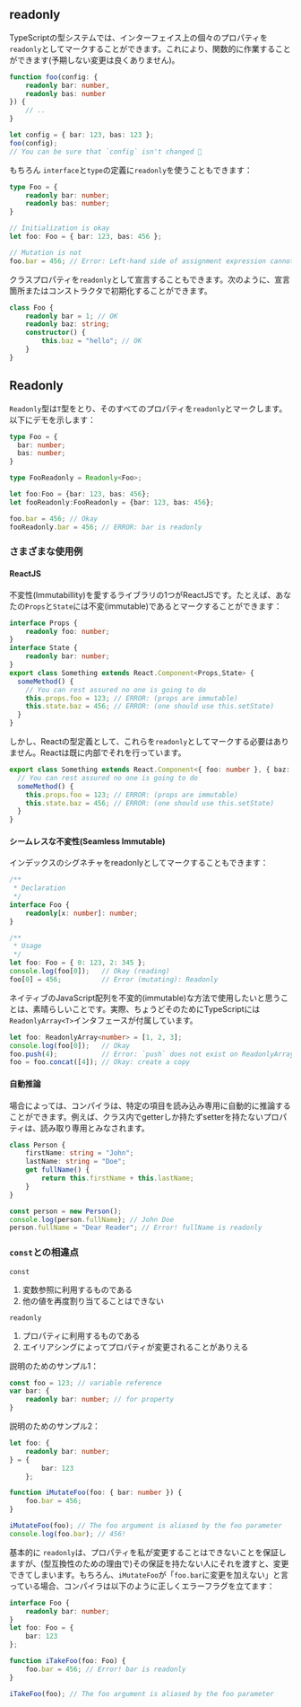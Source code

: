 ## readonly
TypeScriptの型システムでは、インターフェイス上の個々のプロパティを`readonly`としてマークすることができます。これにより、関数的に作業することができます(予期しない変更は良くありません)。

```ts
function foo(config: {
    readonly bar: number,
    readonly bas: number
}) {
    // ..
}

let config = { bar: 123, bas: 123 };
foo(config);
// You can be sure that `config` isn't changed 🌹
```

もちろん `interface`と`type`の定義に`readonly`を使うこともできます：

```ts
type Foo = {
    readonly bar: number;
    readonly bas: number;
}

// Initialization is okay
let foo: Foo = { bar: 123, bas: 456 };

// Mutation is not
foo.bar = 456; // Error: Left-hand side of assignment expression cannot be a constant or a read-only property
```

クラスプロパティを`readonly`として宣言することもできます。次のように、宣言箇所またはコンストラクタで初期化することができます。

```ts
class Foo {
    readonly bar = 1; // OK
    readonly baz: string;
    constructor() {
        this.baz = "hello"; // OK
    }
}
```

## Readonly
`Readonly`型は`T`型をとり、そのすべてのプロパティを`readonly`とマークします。以下にデモを示します：

```ts
type Foo = {
  bar: number;
  bas: number;
}

type FooReadonly = Readonly<Foo>; 

let foo:Foo = {bar: 123, bas: 456};
let fooReadonly:FooReadonly = {bar: 123, bas: 456};

foo.bar = 456; // Okay
fooReadonly.bar = 456; // ERROR: bar is readonly
```

### さまざまな使用例

#### ReactJS
不変性(Immutabillity)を愛するライブラリの1つがReactJSです。たとえば、あなたの`Props`と`State`には不変(immutable)であるとマークすることができます：

```ts
interface Props {
    readonly foo: number;
}
interface State {
    readonly bar: number;
}
export class Something extends React.Component<Props,State> {
  someMethod() {
    // You can rest assured no one is going to do
    this.props.foo = 123; // ERROR: (props are immutable)
    this.state.baz = 456; // ERROR: (one should use this.setState)  
  }
}
```

しかし、Reactの型定義として、これらを`readonly`としてマークする必要はありません。Reactは既に内部でそれを行っています。

```ts
export class Something extends React.Component<{ foo: number }, { baz: number }> {
  // You can rest assured no one is going to do
  someMethod() {
    this.props.foo = 123; // ERROR: (props are immutable)
    this.state.baz = 456; // ERROR: (one should use this.setState)  
  }
}
```

#### シームレスな不変性(Seamless Immutable)

インデックスのシグネチャをreadonlyとしてマークすることもできます：

```ts
/**
 * Declaration
 */
interface Foo {
    readonly[x: number]: number;
}

/**
 * Usage
 */
let foo: Foo = { 0: 123, 2: 345 };
console.log(foo[0]);   // Okay (reading)
foo[0] = 456;          // Error (mutating): Readonly
```

ネイティブのJavaScript配列を不変的(immutable)な方法で使用したいと思うことは、素晴らしいことです。実際、ちょうどそのためにTypeScriptには`ReadonlyArray<T>`インタフェースが付属しています。

```ts
let foo: ReadonlyArray<number> = [1, 2, 3];
console.log(foo[0]);   // Okay
foo.push(4);           // Error: `push` does not exist on ReadonlyArray as it mutates the array
foo = foo.concat([4]); // Okay: create a copy
```

#### 自動推論
場合によっては、コンパイラは、特定の項目を読み込み専用に自動的に推論することができます。例えば、クラス内でgetterしか持たずsetterを持たないプロパティは、読み取り専用とみなされます。

```ts
class Person {
    firstName: string = "John";
    lastName: string = "Doe";
    get fullName() {
        return this.firstName + this.lastName;
    }
}

const person = new Person();
console.log(person.fullName); // John Doe
person.fullName = "Dear Reader"; // Error! fullName is readonly
```

### `const`との相違点
`const`

1. 変数参照に利用するものである
1. 他の値を再度割り当てることはできない

`readonly`

1. プロパティに利用するものである
1. エイリアシングによってプロパティが変更されることがありえる

説明のためのサンプル1：

```ts
const foo = 123; // variable reference
var bar: {
    readonly bar: number; // for property
}
```

説明のためのサンプル2：

```ts
let foo: {
    readonly bar: number;
} = {
        bar: 123
    };

function iMutateFoo(foo: { bar: number }) {
    foo.bar = 456;
}

iMutateFoo(foo); // The foo argument is aliased by the foo parameter
console.log(foo.bar); // 456!
```

基本的に `readonly`は、プロパティを私が変更することはできないことを保証しますが、(型互換性のための理由で)その保証を持たない人にそれを渡すと、変更できてしまいます。もちろん、`iMutateFoo`が「`foo.bar`に変更を加えない」と言っている場合、コンパイラは以下のように正しくエラーフラグを立てます：

```ts
interface Foo {
    readonly bar: number;
}
let foo: Foo = {
    bar: 123
};

function iTakeFoo(foo: Foo) {
    foo.bar = 456; // Error! bar is readonly
}

iTakeFoo(foo); // The foo argument is aliased by the foo parameter
```
